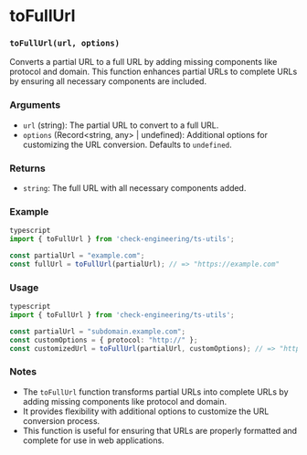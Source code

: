 # toFullUrl

### **`toFullUrl(url, options)`**

Converts a partial URL to a full URL by adding missing components like protocol and domain. This function enhances partial URLs to complete URLs by ensuring all necessary components are included.

### **Arguments**

* `url` (string): The partial URL to convert to a full URL.
* `options` (Record\<string, any> | undefined): Additional options for customizing the URL conversion. Defaults to `undefined`.

### **Returns**

* `string`: The full URL with all necessary components added.

### **Example**

```typescript
typescript
import { toFullUrl } from 'check-engineering/ts-utils';

const partialUrl = "example.com";
const fullUrl = toFullUrl(partialUrl); // => "https://example.com"
```

### Usage

```typescript
typescript
import { toFullUrl } from 'check-engineering/ts-utils';

const partialUrl = "subdomain.example.com";
const customOptions = { protocol: "http://" };
const customizedUrl = toFullUrl(partialUrl, customOptions); // => "http://subdomain.example.com"
```

### Notes

* The `toFullUrl` function transforms partial URLs into complete URLs by adding missing components like protocol and domain.
* It provides flexibility with additional options to customize the URL conversion process.
* This function is useful for ensuring that URLs are properly formatted and complete for use in web applications.
